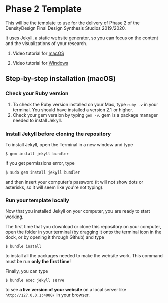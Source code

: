 # Phase 2 Template
This will be the template to use for the delivery of Phase 2 of the DensityDesign Final Design Synthesis Studios 2019/2020.

It uses Jekyll, a static website generator, so you can focus on the content and the visualizations of your research.

1. Video tutorial for [macOS](https://www.youtube.com/watch?v=WhrU9m82Wm8&list=PLLAZ4kZ9dFpOPV5C5Ay0pHaa0RJFhcmcB&index=2)

1. Video tutorial for [Windows](https://www.youtube.com/watch?v=LfP7Y9Ja6Qc&list=PLLAZ4kZ9dFpOPV5C5Ay0pHaa0RJFhcmcB&index=3)

## Step-by-step installation (macOS)
### Check your Ruby version
1. To check the Ruby version installed on your Mac, type `ruby -v` in your terminal. You should have installed a version 2.1 or higher.
2. Check your gem version by typing `gem -v`. gem is a package manager needed to install Jekyll.

### Install Jekyll before cloning the repository
To install Jekyll, open the Terminal in a new window and type

```
$ gem install jekyll bundler
```

If you get permissions error, type

```
$ sudo gem install jekyll bundler
```

and then insert your computer's password (it will not show dots or asterisks, so it will seem like you're not typing).

### Run your template locally
Now that you installed Jekyll on your computer, you are ready to start working.

The first time that you download or clone this repository on your computer, open the folder in your terminal (by dragging it onto the terminal icon in the dock, or by opening it through Github) and type

```
$ bundle install
```

to install all the packages needed to make the website work. This command must be run **only the first time**!

Finally, you can type

```
$ bundle exec jekyll serve
```

to see **a live version of your website** on a local server like `http://127.0.0.1:4000/` in your browser.
